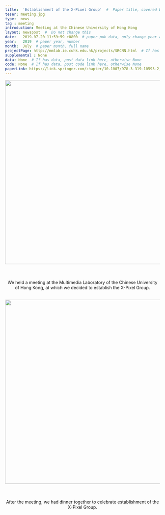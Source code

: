 ```yaml
---
title:  'Establishment of the X-Pixel Group'  #  Paper title, covered by ''
teser: meeting.jpg
type:  news
tag : meeting
introduction: Meeting at the Chinese University of Hong Kong
layout: newspost  #  Do not change this
date:   2019-07-20 11:59:59 +0800  # paper pub data, only change year and month according to this format
year:   2019  # paper year, number
month:  July  # paper month, full name
projectPage: http://mmlab.ie.cuhk.edu.hk/projects/SRCNN.html  # If has project page, link here, otherwise None
supplemental : None
data: None  # If has data, post data link here, otherwise None
code: None  # If has data, post code link here, otherwise None
paperLink: https://link.springer.com/chapter/10.1007/978-3-319-10593-2_13  # post paper pdf link here
---
```


<center><img src="http://xpixel.group/images/news/meeting.jpg" width = "auto" height = "600"  /></center>

&nbsp;
&nbsp;
<center>
<p style="font-size:20px;width:800px;text-align:left" > 

We held a meeting at the Multimedia Laboratory of the Chinese University of Hong Kong, at which we decided to establish the X-Pixel Group.

</p>
</center>
&nbsp;
&nbsp;


<center><img src="http://xpixel.group/images/news/meeting_feast.jpg" width = "auto" height = "600"  /></center>

&nbsp;
<center>
<p style="font-size:20px;width:800px;text-align:left" > 

After the meeting, we had dinner together to celebrate establishment of the X-Pixel Group.
</p>
</center>
&nbsp;
